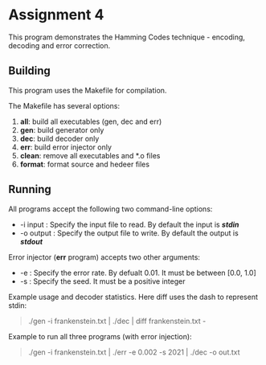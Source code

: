# Assignment 4

This program demonstrates the Hamming Codes technique - encoding, decoding and error correction.

## Building

This program uses the Makefile for compilation.

The Makefile has several options:

1. **all**: build all executables (gen, dec and err)
2. **gen**: build generator only
3. **dec**: build decoder only
4. **err**: build error injector only
5. **clean**: remove all executables and *.o files
6. **format**: format source and hedeer files

## Running

All programs accept the following two command-line options:

* -i input : Specify the input file to read. By default the input is *__stdin__*
* -o output : Specify the output file to write. By default the output is *__stdout__*

Error injector (**err** program) accepts two other arguments:

* -e : Specify the error rate. By defualt 0.01. It must be between [0.0, 1.0]
* -s : Specify the seed. It must be a positive integer

Example usage and decoder statistics. Here diff uses the dash to represent stdin:
> ./gen -i frankenstein.txt | ./dec | diff frankenstein.txt -

Example to run all three programs (with error injection):
> ./gen -i frankenstein.txt | ./err -e 0.002 -s 2021 | ./dec -o out.txt
